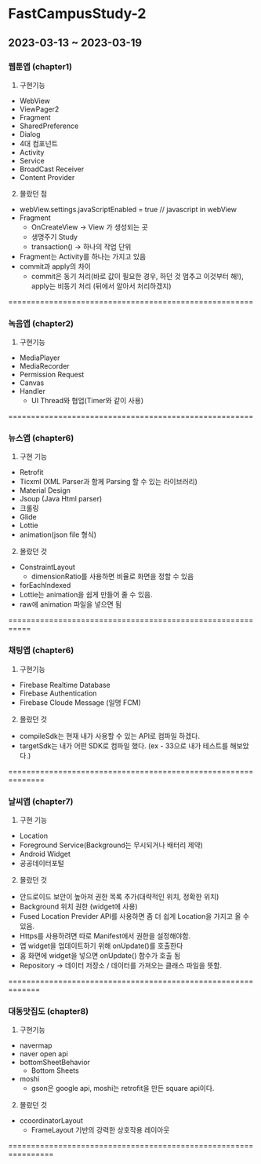 # FastCampusStudy-2

## 2023-03-13 ~ 2023-03-19

### 웹툰앱 (chapter1)
1. 구현기능
 - WebView
 - ViewPager2
 - Fragment
 - SharedPreference
 - Dialog
- 4대 컴포넌트
 - Activity
 - Service
 - BroadCast Receiver
 - Content Provider
 
2. 몰랐던 점
 - webView.settings.javaScriptEnabled = true // javascript in webView
 - Fragment	
	- OnCreateView -> View 가 생성되는 곳
	- 생명주기 Study
	- transaction() -> 하나의 작업 단위
 - Fragment는 Activity를 하나는 가지고 있음
 - commit과 apply의 차이
	- commit은 동기 처리(바로 값이 필요한 경우, 하던 것 멈추고 이것부터 해!), apply는 비동기 처리 (뒤에서 알아서 처리하겠지)

======================================================

### 녹음앱 (chapter2)
1. 구현기능
 - MediaPlayer
 - MediaRecorder
 - Permission Request
 - Canvas
 - Handler
	- UI Thread와 협업(Timer와 같이 사용)

======================================================

### 뉴스앱 (chapter6)
1. 구현 기능
 - Retrofit
  - Ticxml (XML Parser과 함께 Parsing 할 수 있는 라이브러리)
 - Material Design
 - Jsoup (Java Html parser)
  - 크롤링
 - Glide
 - Lottie
  - animation(json file 형식)
2. 몰랐던 것
 - ConstraintLayout
	- dimensionRatio를 사용하면 비율로 화면을 정할 수 있음
 - forEachIndexed
 - Lottie는 animation을 쉽게 만들어 줄 수 있음.
 - raw에 animation 파일을 넣으면 됨
 
 ===========================================================

### 채팅앱 (chapter6)
1. 구현기능
 - Firebase Realtime Database
 - Firebase Authentication
 - Firebase Cloude Message (일명 FCM)
2. 몰랐던 것
 - compileSdk는 현재 내가 사용할 수 있는 API로 컴파일 하겠다.
 - targetSdk는 내가 어떤 SDK로 컴파일 했다. (ex - 33으로 내가 테스트를 해보았다.)

==============================================================

### 날씨앱 (chapter7)
1. 구현 기능
 - Location
 - Foreground Service(Background는 무시되거나 배터리 제약)
 - Android Widget
 - 공공데이터포털
2. 몰랐던 것
 - 안드로이드 보안이 높아져 권한 목록 추가(대략적인 위치, 정확한 위치)
 - Background 위치 권한 (widget에 사용)
 - Fused Location Previder API를 사용하면 좀 더 쉽게 Location을 가지고 올 수 있음.
 - Https를 사용하려면 따로 Manifest에서 권한을 설정해야함.
 - 앱 widget을 업데이트하기 위해 onUpdate()를 호출한다
 - 홈 화면에 widget을 넣으면 onUpdate() 함수가 호출 됨
 - Repository -> 데이터 저장소 / 데이터를 가져오는 클래스 파일을 뜻함.
 
=============================================================

 ### 대동맛집도 (chapter8)
 1. 구현기능
  - navermap
  - naver open api
  - bottomSheetBehavior
	- Bottom Sheets
  - moshi
	- gson은 google api, moshi는 retrofit을 만든 square api이다.
 2. 몰랐던 것
  - ccoordinatorLayout
	- FrameLayout 기반의 강력한 상호작용 레이아웃
	
================================================================
